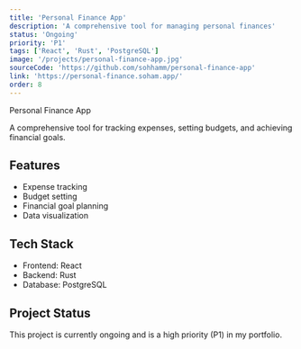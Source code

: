 ```yaml
---
title: 'Personal Finance App'
description: 'A comprehensive tool for managing personal finances'
status: 'Ongoing'
priority: 'P1'
tags: ['React', 'Rust', 'PostgreSQL']
image: '/projects/personal-finance-app.jpg'
sourceCode: 'https://github.com/sohhamm/personal-finance-app'
link: 'https://personal-finance.soham.app/'
order: 8
---
```


Personal Finance App

A comprehensive tool for tracking expenses, setting budgets, and achieving financial goals.

## Features

- Expense tracking
- Budget setting
- Financial goal planning
- Data visualization

## Tech Stack

- Frontend: React
- Backend: Rust
- Database: PostgreSQL

## Project Status

This project is currently ongoing and is a high priority (P1) in my portfolio.
